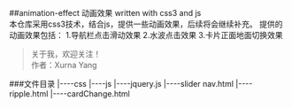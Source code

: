 ##animation-effect 动画效果
written with css3 and js <br/>
    本仓库采用css3技术，结合js，提供一些动画效果，后续将会继续补充。
       提供的动画效果包括：
       1.导航栏点击滑动效果
       2.水波点击效果
       3.卡片正面地面切换效果

>关于我，欢迎关注！<br/>
作者：Xurna Yang

  ###文件目录
  |----css
  |----js
      |----jquery.js
  |----slider nav.html
  |----ripple.html
  |----cardChange.html



